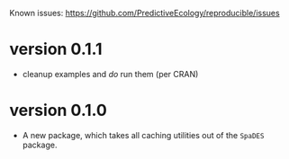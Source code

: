 Known issues: https://github.com/PredictiveEcology/reproducible/issues

version 0.1.1
=============

* cleanup examples and *do* run them (per CRAN)

version 0.1.0
=============

* A new package, which takes all caching utilities out of the `SpaDES` package.
